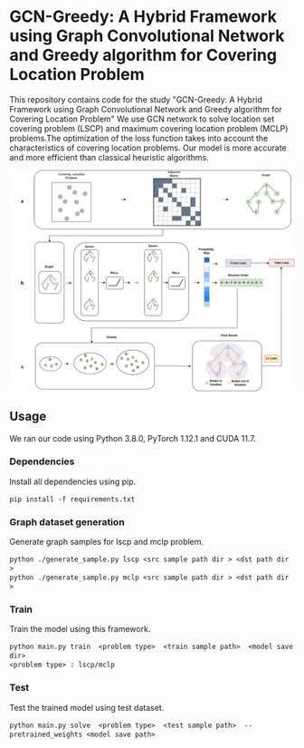 # GCN-Greedy: A Hybrid Framework  using Graph Convolutional Network and Greedy algorithm for Covering Location Problem
This repository contains code for the study "GCN-Greedy: A Hybrid Framework  using Graph Convolutional Network and Greedy algorithm for Covering Location Problem"
We use GCN network to solve location set covering problem (LSCP) and maximum covering location problem (MCLP) problems.The optimization of the loss function takes into account the characteristics of covering location problems.
Our model is more accurate and more efficient than classical heuristic algorithms.

![framework](img/framework.jpg)

## Usage
We ran our code using Python 3.8.0, PyTorch 1.12.1 and CUDA 11.7.
### Dependencies
Install all dependencies using pip.
```shell
pip install -f requirements.txt
```
### Graph dataset generation
Generate graph samples for lscp and mclp problem.
```shell
python ./generate_sample.py lscp <src sample path dir > <dst path dir >
python ./generate_sample.py mclp <src sample path dir > <dst path dir >
```
### Train
Train the model using this framework.
```shell
python main.py train  <problem type>  <train sample path>  <model save dir>  
<problem type> : lscp/mclp
```

### Test
Test the trained model using test dataset.
```shell 
python main.py solve  <problem type>  <test sample path>  --pretrained_weights <model save path>  
```
